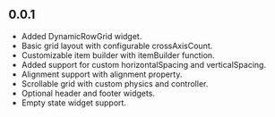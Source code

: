 ## 0.0.1

- Added DynamicRowGrid widget.
- Basic grid layout with configurable crossAxisCount.
- Customizable item builder with itemBuilder function.
- Added support for custom horizontalSpacing and verticalSpacing.
- Alignment support with alignment property.
- Scrollable grid with custom physics and controller.
- Optional header and footer widgets.
- Empty state widget support.